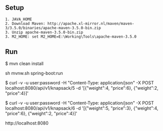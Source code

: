 #

## Setup
    1. JAVA_HOME
    2. Download Maven: http://apache.xl-mirror.nl/maven/maven-3/3.5.0/binaries/apache-maven-3.5.0-bin.zip  
    3. Unzip apache-maven-3.5.0-bin.zip
    3. M2_HOME: set M2_HOME=E:\Working\Tools\apache-maven-3.5.0

## Run

$ mvn clean install

sh mvnw.sh spring-boot:run

$ curl -v -u user:password -H "Content-Type: application/json" -X POST localhost:8080/api/v1/knapsack/5 -d '[{"weight":4, "price":6}, {"weight":2, "price":4}]'

$ curl -v -u user:password -H "Content-Type: application/json" -X POST localhost:8080/api/v1/knapsack/6 -d '[{"weight":5, "price":3}, {"weight":4, "price":6}, {"weight":2, "price":4}]'

http://localhost:8080

